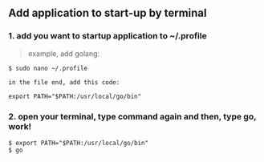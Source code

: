 ## Add application to start-up by terminal

### 1. add you want to startup application to ~/.profile

 
 > example, add golang:


```
$ sudo nano ~/.profile

in the file end, add this code:

export PATH="$PATH:/usr/local/go/bin"
```

### 2. open your terminal, type command again and then, type go, work!

```
$ export PATH="$PATH:/usr/local/go/bin"
$ go

